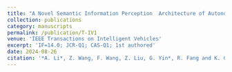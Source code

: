 ```yaml
---
title: "A Novel Semantic Information Perception  Architecture of Autonomous Vehicles for Extreme Targets Detection in Complex Traffic Scenarios"
collection: publications
category: manuscripts
permalink: /publication/T-IV1
venue: 'IEEE Transactions on Intelligent Vehicles'
excerpt: 'IF=14.0; JCR-Q1; CAS-Q1; 1st authored'
date: 2024-08-26
citation: '*A. Li*, Z. Wang, F. Wang, Z. Liu, G. Yin*, R. Fang and K. Geng, "A Novel Semantic Information Perception Architecture for Extreme Targets Detection in Complex Traffic Scenarios," in IEEE Transactions on Intelligent Vehicles, doi: 10.1109/TIV.2024.3450201.'
---
```


